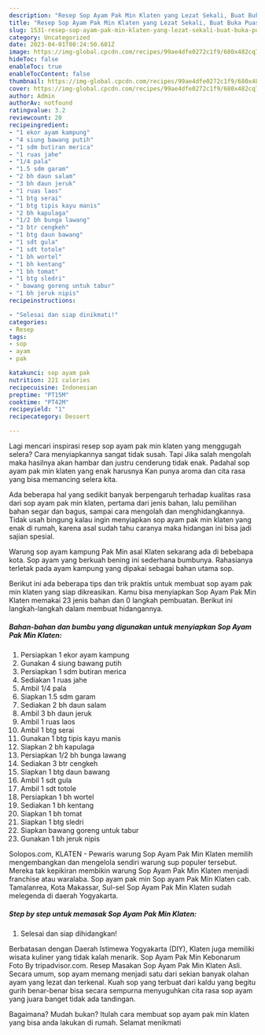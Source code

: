 ```yaml
---
description: "Resep Sop Ayam Pak Min Klaten yang Lezat Sekali, Buat Buka Puasa Bisa Manjain Lidah"
title: "Resep Sop Ayam Pak Min Klaten yang Lezat Sekali, Buat Buka Puasa Bisa Manjain Lidah"
slug: 1531-resep-sop-ayam-pak-min-klaten-yang-lezat-sekali-buat-buka-puasa-bisa-manjain-lidah
category: Uncategorized
date: 2023-04-01T00:24:50.601Z
image: https://img-global.cpcdn.com/recipes/99ae4dfe0272c1f9/680x482cq70/sop-ayam-pak-min-klaten-foto-resep-utama.jpg
hideToc: false
enableToc: true
enableTocContent: false
thumbnail: https://img-global.cpcdn.com/recipes/99ae4dfe0272c1f9/680x482cq70/sop-ayam-pak-min-klaten-foto-resep-utama.jpg
cover: https://img-global.cpcdn.com/recipes/99ae4dfe0272c1f9/680x482cq70/sop-ayam-pak-min-klaten-foto-resep-utama.jpg
author: Admin
authorAv: notfound
ratingvalue: 3.2
reviewcount: 20
recipeingredient:
- "1 ekor ayam kampung"
- "4 siung bawang putih"
- "1 sdm butiran merica"
- "1 ruas jahe"
- "1/4 pala"
- "1.5 sdm garam"
- "2 bh daun salam"
- "3 bh daun jeruk"
- "1 ruas laos"
- "1 btg serai"
- "1 btg tipis kayu manis"
- "2 bh kapulaga"
- "1/2 bh bunga lawang"
- "3 btr cengkeh"
- "1 btg daun bawang"
- "1 sdt gula"
- "1 sdt totole"
- "1 bh wortel"
- "1 bh kentang"
- "1 bh tomat"
- "1 btg sledri"
- " bawang goreng untuk tabur"
- "1 bh jeruk nipis"
recipeinstructions:

- "Selesai dan siap dinikmati!"
categories:
- Resep
tags:
- sop
- ayam
- pak

katakunci: sop ayam pak 
nutrition: 221 calories
recipecuisine: Indonesian
preptime: "PT15M"
cooktime: "PT42M"
recipeyield: "1"
recipecategory: Dessert

---
```



Lagi mencari inspirasi resep sop ayam pak min klaten yang menggugah selera? Cara menyiapkannya sangat tidak susah. Tapi Jika salah mengolah maka hasilnya akan hambar dan justru cenderung tidak enak. Padahal sop ayam pak min klaten yang enak harusnya Kan punya aroma dan cita rasa yang bisa memancing selera kita.


Ada beberapa hal yang sedikit banyak berpengaruh terhadap kualitas rasa dari sop ayam pak min klaten, pertama dari jenis bahan, lalu pemilihan bahan segar dan bagus, sampai cara mengolah dan menghidangkannya. Tidak usah bingung kalau ingin menyiapkan sop ayam pak min klaten yang enak di rumah, karena asal sudah tahu caranya maka hidangan ini bisa jadi sajian spesial.

Warung sop ayam kampung Pak Min asal Klaten sekarang ada di bebebapa kota. Sop ayam yang berkuah bening ini sederhana bumbunya. Rahasianya terletak pada ayam kampung yang dipakai sebagai bahan utama sop.


Berikut ini ada beberapa tips dan trik praktis untuk membuat sop ayam pak min klaten yang siap dikreasikan. Kamu bisa menyiapkan Sop Ayam Pak Min Klaten memakai 23 jenis bahan dan 0 langkah pembuatan. Berikut ini langkah-langkah dalam membuat hidangannya.

<!--inarticleads1-->

##### Bahan-bahan dan bumbu yang digunakan untuk menyiapkan Sop Ayam Pak Min Klaten:

1. Persiapkan 1 ekor ayam kampung
1. Gunakan 4 siung bawang putih
1. Persiapkan 1 sdm butiran merica
1. Sediakan 1 ruas jahe
1. Ambil 1/4 pala
1. Siapkan 1.5 sdm garam
1. Sediakan 2 bh daun salam
1. Ambil 3 bh daun jeruk
1. Ambil 1 ruas laos
1. Ambil 1 btg serai
1. Gunakan 1 btg tipis kayu manis
1. Siapkan 2 bh kapulaga
1. Persiapkan 1/2 bh bunga lawang
1. Sediakan 3 btr cengkeh
1. Siapkan 1 btg daun bawang
1. Ambil 1 sdt gula
1. Ambil 1 sdt totole
1. Persiapkan 1 bh wortel
1. Sediakan 1 bh kentang
1. Siapkan 1 bh tomat
1. Siapkan 1 btg sledri
1. Siapkan  bawang goreng untuk tabur
1. Gunakan 1 bh jeruk nipis


Solopos.com, KLATEN - Pewaris warung Sop Ayam Pak Min Klaten memilih mengembangkan dan mengelola sendiri warung sup populer tersebut. Mereka tak kepikiran membikin warung Sop Ayam Pak Min Klaten menjadi franchise atau waralaba. Sop ayam pak min Sop ayam Pak Min Klaten cab. Tamalanrea, Kota Makassar, Sul-sel Sop Ayam Pak Min Klaten sudah melegenda di daerah Yogyakarta. 

<!--inarticleads2-->

##### Step by step untuk memasak Sop Ayam Pak Min Klaten:


1. Selesai dan siap dihidangkan!

Berbatasan dengan Daerah Istimewa Yogyakarta (DIY), Klaten juga memiliki wisata kuliner yang tidak kalah menarik. Sop Ayam Pak Min Kebonarum ️ Foto By tripadvisor.com. Resep Masakan Sop Ayam Pak Min Klaten Asli. Secara umum, sop ayam memang menjadi satu dari sekian banyak olahan ayam yang lezat dan terkenal. Kuah sop yang terbuat dari kaldu yang begitu gurih benar-benar bisa secara sempurna menyuguhkan cita rasa sop ayam yang juara banget tidak ada tandingan. 

Bagaimana? Mudah bukan? Itulah cara membuat sop ayam pak min klaten yang bisa anda lakukan di rumah. Selamat menikmati
